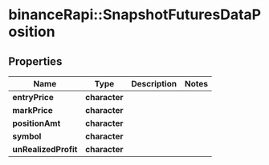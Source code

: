# binanceRapi::SnapshotFuturesDataPosition


## Properties
Name | Type | Description | Notes
------------ | ------------- | ------------- | -------------
**entryPrice** | **character** |  | 
**markPrice** | **character** |  | 
**positionAmt** | **character** |  | 
**symbol** | **character** |  | 
**unRealizedProfit** | **character** |  | 



